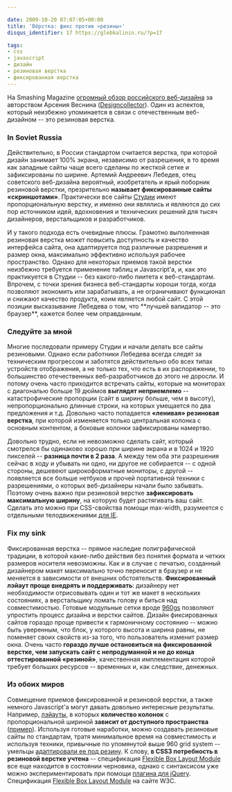 ```yaml
---

date: 2009-10-20 07:07:05+00:00
title: 'Вёрстка: фикс против «резины»'
disqus_identifier: 17 https://glebkalinin.ru/?p=17

tags:
- css
- javascript
- дизайн
- резиновая верстка
- фиксированная верстка
---
```


На Smashing Magazine [огромный обзор российского веб-дизайна](http://www.smashingmagazine.com/2009/10/17/global-web-design-russia/) за авторством Арсения Веснина ([Designcollector](http://designcollector.net/)). Один из аспектов, который неизбежно упоминается в связи с отечественным веб-дизайном -- это резиновая верстка.




### In Soviet Russia




Действительно, в России стандартом считается верстка, при которой дизайн занимает 100% экрана, независимо от разрешения, в то время как западные сайты чаще всего сделаны по жесткой сетке и зафиксированы по ширине. Артемий Андреевич Лебедев, отец советского веб-дизайна вероятный, изобретатель и ярый поборник резиновой верстки, презрительно **называет фиксированные сайты «скриншотами»**. Практически все сайты [Студии](http://artlebedev.ru) имеют пропорциональную верстку, и именно они являлись и являются до сих пор источником идей, вдохновения и технических решений для тысяч дизайнеров, верстальщиков и разработчиков.




<!-- more -->И у такого подхода есть очевидные плюсы. Грамотно выполненная резиновая верстка может повысить доступность и качество интерфейса сайта, она адаптируется под различные разрешения и размер окна, максимально эффективно используя рабочее пространство. Однако для некоторых приемов такой верстки неизбежно требуется применение таблиц и Javascript'а, и, как это практикуется в Студии -- без какого-либо пиитета к веб-стандартам. Впрочем, с точки зрения бизнеса веб-стандарты хороши тогда, когда позволяют экономить или зарабатывать, а не ограничивают функционал и снижают качество продукта, коим является любой сайт. С этой позиции высказывание Лебедева о том, что **лучшей валидатор -- это браузер**, кажется более чем оправданным.




### Следуйте за мной




Многие последовали примеру Студии и начали делать все сайты резиновыми. Однако если работники Лебедева всегда следят за техническим прогрессом и заботятся действительно обо всех типах устройств отображения, а не только тех, что есть в их распоряжении, то большинство отечественных веб-разработчиков до этого не доросли. И потому очень часто приходится встречать сайты, которые на мониторах с диагональю больше 19 дюймов **выглядят неприемлемо** -- катастрофические пропорции (сайт в ширину больше, чем в высоту), непропорционально длинные строки, на которых умещается по два предложения и т.д. Довольно часто попадается **«ленивая» резиновая верстка**, при которой изменяется только центральная колонка с основным контентом, а боковые колонки зафиксированы намертво.




Довольно трудно, если не невозможно сделать сайт, который смотрелся бы одинаково хорошо при ширине экрана и в 1024 и 1920 пикселей -- **разница почти в 2 раза**. А между тем оба эти разрешения сейчас в ходу и убывать ни одно, ни другое не собирается -- с одной стороны, дешевеют широкоформатные мониторы, с другой -- появляется все больше нетбуков и прочей портативной техники с разрешениями, о которых веб-дизайнеры начали было забывать. Поэтому очень важно при резиновой верстке **зафиксировать максимальную ширину**, на которую будет растягивать ваш сайт. Сделать это можно при CSS-свойства помощи max-width, разумеется с отдельными телодвижениями [для IE](http://xhtml.ru/2005/06/11/max-width/).




### Fix my sink




Фиксированная верстка -- прямое наследие полиграфической традиции, в которой какие-либо действия без понятия формата и четких размеров носителя невозможны. Как и в случае с печатью, созданный дизайнером макет максимально точно переносит в браузер и не меняется в зависимости от внешних обстоятельств. **Фиксированный лэйаут проще внедрять и поддерживать**: дизайнеру нет необходимости отрисовывать один и тот же макет в нескольких состояниях, а верстальщику ломать голову и биться над совместимостью. Готовые модульные сетки вроде [960gs](http://960.gs/) позволяют упростить процесс дизайна и верстки сайтов. Дизайн фиксированных сайтов гораздо проще привести к гармоничному состоянию -- можно быть уверенным, что блок, у которого высота и ширина равны, не поменяет своих свойств из-за того, что пользователь изменит размер окна. Очень часто **гораздо лучше остановиться на фиксированной верстке, чем запускать сайт с непродуманной и не до конца оттестированной «резиной»**, качественная имплементация которой требует больших ресурсов -- временных и, как следствие, денежных.




### Из обоих миров




Совмещение приемов фиксированной и резиновой верстки, а также немного Javascript'а могут давать довольно интересные результаты. Например, [лэйауты](http://www.sohtanaka.com/web-design/smart-columns-w-css-jquery/), в которых **количество колонок** с пропорциональной шириной **зависит от доступного пространства** ([пример](http://www.sohtanaka.com/web-design/examples/smart-columns/)). Используя готовые наработки, можно создавать резиновые сайты по стандартам, тратя минимальное время на совместимость и используя техники, привычные по упомянутой выше 960 grid system -- умельцы [ адаптировали ее под резину](http://www.designinfluences.com/fluid960gs/). К слову, **в CSS3 потребность в резиновой верстке учтена** -- спецификация [Flexible Box Layout Module](http://www.css3.info/introducing-the-flexible-box-layout-module/) все еще находится в состоянии черновика, однако с синтаксисом уже можно экспериментировать при помощи [плагина для jQuery](http://a.deveria.com/?p=236). Спецификация [Flexible Box Layout Module](http://www.w3.org/TR/css3-flexbox/) на сайте W3C.
